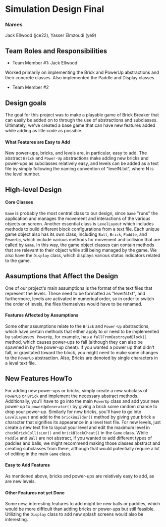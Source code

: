 # Simulation Design Final
### Names

Jack Ellwood (jce22), Yasser Elmzoudi (ye9)

## Team Roles and Responsibilities

 * Team Member #1: Jack Ellwood

 Worked primarily on implementing the Brick and PowerUp abstractions and their concrete classes.  Also implemented the Paddle and Display classes.

 * Team Member #2


## Design goals

The goal for this project was to make a playable game of Brick Breaker that can easily be added on to through the use of abstractions and subclasses.  Ultimately, we've created a base game that can have new features added while adding as litle code as possible.

#### What Features are Easy to Add

New power-ups, bricks, and levels are, in particular, easy to add. The abstract `Brick` and `Power-Up` abstractions make adding new bricks and power-ups as subclasses relatively easy, and levels can be added as a text file by simply following the naming convention of "levelN.txt", where N is the level number.


## High-level Design

#### Core Classes

`Game` is probably the most central class to our design, since `Game` "runs" the application and manages the movement and interactions of the various objects on screen.  Another essential class is `LevelLayout` which includes methods to build different block configurations from a text file.  Each unique game object also has its own class, including `Ball`, `Brick`, `Paddle`, and `PowerUp`, which include various methods for movement and collision that are called by `Game`.  In this way, the game object classes can contain methods that are relevant to their object while still being managed by the game.  We also have the `Display` class, which displays various status indicators related to the game.


## Assumptions that Affect the Design

One of our project's main assumptions is the format of the text files that represent the levels.  These need to be formatted as "levelN.txt", and furthermore, levels are activated in numerical order, so in order to switch the order of levels, the files themselves would have to be renamed.

#### Features Affected by Assumptions

Some other assumptions relate to the `Brick` and `Power-Up` abstractions, which have certain methods that either apply to or need to be implemented by subclasses.  `PowerUp`, for example, has a `fallFromDestroyedBlock()` method, which causes power-ups to fall (although they can also be spawned in by the power-up cheat).  If you wanted a power up that didn't fall, or gravitated toward the block, you might need to make some changes to the `PowerUp` abstraction.  Also, Bricks are denoted by single characters in a level text file.


## New Features HowTo

For adding new power-ups or bricks, simply create a new subclass of `PowerUp` or `Brick` and implement the necessary abstract methods.  Additionally, you'll have to go into the main `PowerUp` class and add your new power-up to `powerUpGenerator()` by giving a brick some random chance to drop your power-up.  Similarly for new bricks, you'll have to go into `LevelLayout` and add to the `brickBuilder()` method by giving your brick a character that signifies its appearance in a level text file.  For new levels, just create a new text file to layout your level and edit the maximum level in `checkBrickCollision()` and `brickBlockCheat()` in the `Game` class.  While `Paddle` and `Ball` are not abstract, if you wanted to add different types of paddles and balls, we might recommend making those classes abstract and creating subclasses from there, although that would potentially require a lot of editing in the main `Game` class.

#### Easy to Add Features

As mentioned above, bricks and power-ups are relatively easy to add, as are new levels.

#### Other Features not yet Done

Some new, interesting features to add might be new balls or paddles, which would be more difficult than adding bricks or power-ups but still feasible.  Utilizing the `Display` class to add new splash screens would also be interesting.
